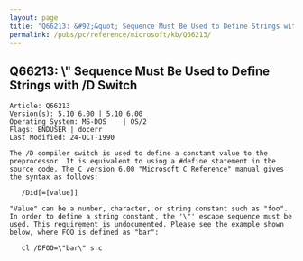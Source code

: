```yaml
---
layout: page
title: "Q66213: &#92;&quot; Sequence Must Be Used to Define Strings with /D Switch"
permalink: /pubs/pc/reference/microsoft/kb/Q66213/
---
```


## Q66213: &#92;&quot; Sequence Must Be Used to Define Strings with /D Switch

	Article: Q66213
	Version(s): 5.10 6.00 | 5.10 6.00
	Operating System: MS-DOS    | OS/2
	Flags: ENDUSER | docerr
	Last Modified: 24-OCT-1990
	
	The /D compiler switch is used to define a constant value to the
	preprocessor. It is equivalent to using a #define statement in the
	source code. The C version 6.00 "Microsoft C Reference" manual gives
	the syntax as follows:
	
	   /Did[=[value]]
	
	"Value" can be a number, character, or string constant such as "foo".
	In order to define a string constant, the '\"' escape sequence must be
	used. This requirement is undocumented. Please see the example shown
	below, where FOO is defined as "bar":
	
	   cl /DFOO=\"bar\" s.c

